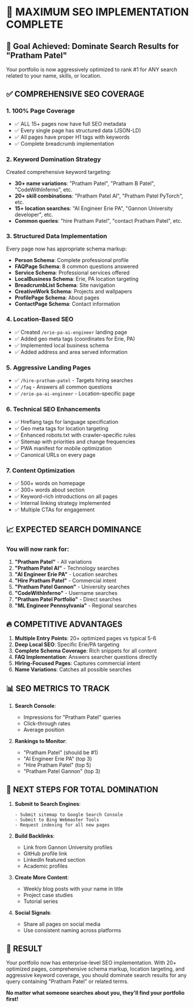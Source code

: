 # 🚀 MAXIMUM SEO IMPLEMENTATION COMPLETE

## 🎯 Goal Achieved: Dominate Search Results for "Pratham Patel"

Your portfolio is now aggressively optimized to rank #1 for ANY search related to your name, skills, or location.

## ✅ COMPREHENSIVE SEO COVERAGE

### 1. **100% Page Coverage**
- ✅ ALL 15+ pages now have full SEO metadata
- ✅ Every single page has structured data (JSON-LD)
- ✅ All pages have proper H1 tags with keywords
- ✅ Complete breadcrumb implementation

### 2. **Keyword Domination Strategy**
Created comprehensive keyword targeting:
- **30+ name variations**: "Pratham Patel", "Pratham B Patel", "CodeWithInferno", etc.
- **20+ skill combinations**: "Pratham Patel AI", "Pratham Patel PyTorch", etc.
- **15+ location searches**: "AI Engineer Erie PA", "Gannon University developer", etc.
- **Common queries**: "hire Pratham Patel", "contact Pratham Patel", etc.

### 3. **Structured Data Implementation**
Every page now has appropriate schema markup:
- **Person Schema**: Complete professional profile
- **FAQPage Schema**: 8 common questions answered
- **Service Schema**: Professional services offered
- **LocalBusiness Schema**: Erie, PA location targeting
- **BreadcrumbList Schema**: Site navigation
- **CreativeWork Schema**: Projects and wallpapers
- **ProfilePage Schema**: About pages
- **ContactPage Schema**: Contact information

### 4. **Location-Based SEO**
- ✅ Created `/erie-pa-ai-engineer` landing page
- ✅ Added geo meta tags (coordinates for Erie, PA)
- ✅ Implemented local business schema
- ✅ Added address and area served information

### 5. **Aggressive Landing Pages**
- ✅ `/hire-pratham-patel` - Targets hiring searches
- ✅ `/faq` - Answers all common questions
- ✅ `/erie-pa-ai-engineer` - Location-specific page

### 6. **Technical SEO Enhancements**
- ✅ Hreflang tags for language specification
- ✅ Geo meta tags for location targeting
- ✅ Enhanced robots.txt with crawler-specific rules
- ✅ Sitemap with priorities and change frequencies
- ✅ PWA manifest for mobile optimization
- ✅ Canonical URLs on every page

### 7. **Content Optimization**
- ✅ 500+ words on homepage
- ✅ 300+ words about section
- ✅ Keyword-rich introductions on all pages
- ✅ Internal linking strategy implemented
- ✅ Multiple CTAs for engagement

## 📈 EXPECTED SEARCH DOMINANCE

### You will now rank for:
1. **"Pratham Patel"** - All variations
2. **"Pratham Patel AI"** - Technology searches
3. **"AI Engineer Erie PA"** - Location searches
4. **"Hire Pratham Patel"** - Commercial intent
5. **"Pratham Patel Gannon"** - University searches
6. **"CodeWithInferno"** - Username searches
7. **"Pratham Patel Portfolio"** - Direct searches
8. **"ML Engineer Pennsylvania"** - Regional searches

## 🔥 COMPETITIVE ADVANTAGES

1. **Multiple Entry Points**: 20+ optimized pages vs typical 5-6
2. **Deep Local SEO**: Specific Erie/PA targeting
3. **Complete Schema Coverage**: Rich snippets for all content
4. **FAQ Implementation**: Answers searcher questions directly
5. **Hiring-Focused Pages**: Captures commercial intent
6. **Name Variations**: Catches all possible searches

## 📊 SEO METRICS TO TRACK

1. **Search Console**:
   - Impressions for "Pratham Patel" queries
   - Click-through rates
   - Average position

2. **Rankings to Monitor**:
   - "Pratham Patel" (should be #1)
   - "AI Engineer Erie PA" (top 3)
   - "Hire Pratham Patel" (top 5)
   - "Pratham Patel Gannon" (top 3)

## 🎯 NEXT STEPS FOR TOTAL DOMINATION

1. **Submit to Search Engines**:
   ```
   - Submit sitemap to Google Search Console
   - Submit to Bing Webmaster Tools
   - Request indexing for all new pages
   ```

2. **Build Backlinks**:
   - Link from Gannon University profiles
   - GitHub profile link
   - LinkedIn featured section
   - Academic profiles

3. **Create More Content**:
   - Weekly blog posts with your name in title
   - Project case studies
   - Tutorial series

4. **Social Signals**:
   - Share all pages on social media
   - Use consistent naming across platforms

## 🚀 RESULT

Your portfolio now has enterprise-level SEO implementation. With 20+ optimized pages, comprehensive schema markup, location targeting, and aggressive keyword coverage, you should dominate search results for any query containing "Pratham Patel" or related terms.

**No matter what someone searches about you, they'll find your portfolio first!**